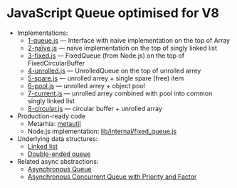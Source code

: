 # JavaScript Queue optimised for V8

- Implementations:
  - [1-queue.js](https://github.com/HowProgrammingWorks/Queue/blob/main/JavaScript/1-queue.js) — Interface with naïve implementation on the top of Array
  - [2-naïve.js](https://github.com/HowProgrammingWorks/Queue/blob/main/JavaScript/2-naïve.js) — naïve implementation on the top of singly linked list
  - [3-fixed.js](https://github.com/HowProgrammingWorks/Queue/blob/main/JavaScript/3-fixed.js) — FixedQueue (from Node.js) on the top of FixedCircularBuffer
  - [4-unrolled.js](https://github.com/HowProgrammingWorks/Queue/blob/main/JavaScript/4-unrolled.js) — UnrolledQueue on the top of unrolled arrey
  - [5-spare.js](https://github.com/HowProgrammingWorks/Queue/blob/main/JavaScript/5-spare.js) — unrolled arrey + single spare (free) item
  - [6-pool.js](https://github.com/HowProgrammingWorks/Queue/blob/main/JavaScript/6-pool.js) — unrolled arrey + object pool
  - [7-current.js](https://github.com/HowProgrammingWorks/Queue/blob/main/JavaScript/7-current.js) — unrolled arrey combined with pool into common singly linked list
  - [8-circular.js](https://github.com/HowProgrammingWorks/Queue/blob/main/JavaScript/8-circular.js) — circular buffer + unrolled array
- Production-ready code
  - Metarhia: [metautil](https://github.com/metarhia/metautil)
  - Node.js implementation: [lib/internal/fixed_queue.js](https://github.com/nodejs/node/blob/86bfdb552863f09d36cba7f1145134346eb2e640/lib/internal/fixed_queue.js)
- Underlying data structures:
  - [Linked list](https://github.com/HowProgrammingWorks/LinkedList)
  - [Double-ended queue](https://github.com/HowProgrammingWorks/Dequeue)
- Related async abstractions:
  - [Asynchronous Queue](https://github.com/HowProgrammingWorks/AsyncQueue)
  - [Asynchronous Concurrent Queue with Priority and Factor](https://github.com/HowProgrammingWorks/ConcurrentQueue)
